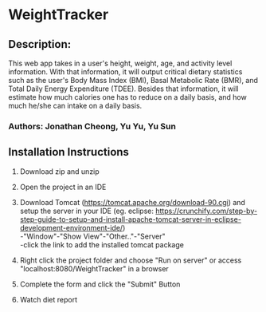 # WeightTracker
## Description: 
This web app takes in a user's height, weight, age, and activity level information. With that information, it will output critical dietary statistics such as the user's Body Mass Index (BMI), Basal Metabolic Rate (BMR), and Total Daily Energy Expenditure (TDEE). Besides that information, it will estimate how much calories one has to reduce on a daily basis, and how much he/she can intake on a daily basis.
### Authors: Jonathan Cheong, Yu Yu, Yu Sun

## Installation Instructions
1. Download zip and unzip

2. Open the project in an IDE

3. Download Tomcat (https://tomcat.apache.org/download-90.cgi) and setup the server in your IDE (eg. eclipse: https://crunchify.com/step-by-step-guide-to-setup-and-install-apache-tomcat-server-in-eclipse-development-environment-ide/)
<br/>-"Window"-"Show View"-"Other.."-"Server"
<br/>-click the link to add the installed tomcat package

4. Right click the project folder and choose "Run on server" or access "localhost:8080/WeightTracker" in a browser

5. Complete the form and click the "Submit" Button

6. Watch diet report
